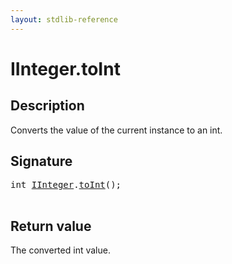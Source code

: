 ```yaml
---
layout: stdlib-reference
---
```


# IInteger\.toInt

## Description

Converts the value of the current instance to an <span class='code'><span class="code_keyword">int</span></span>.



## Signature 

<pre>
<span class="code_keyword">int</span> <a href="index.html" class="code_type">IInteger</a>.<a href="toint-2.html">toInt</a>();

</pre>

## Return value
The converted <span class='code'><span class="code_keyword">int</span></span> value.


